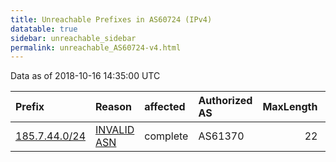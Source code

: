 ```yaml
---
title: Unreachable Prefixes in AS60724 (IPv4)
datatable: true
sidebar: unreachable_sidebar
permalink: unreachable_AS60724-v4.html
---
```


Data as of 2018-10-16 14:35:00 UTC


<div class="datatable-begin"></div>

| Prefix                                               | Reason                                                                                               | affected   | Authorized AS   |   MaxLength | Anchor                                         |   unreachable /24s |
|:-----------------------------------------------------|:-----------------------------------------------------------------------------------------------------|:-----------|:----------------|------------:|:-----------------------------------------------|-------------------:|
| [185.7.44.0/24](https://stat.ripe.net/185.7.44.0/24) | [INVALID ASN](https://rpki-validator.ripe.net/announcement-preview?asn=AS60724&prefix=185.7.44.0/24) | complete   | AS61370         |          22 | [RIPE](unreachable_RIPE_NCC_RPKI_Root-v4.html) |                  1 |

<div class="datatable-end"></div>